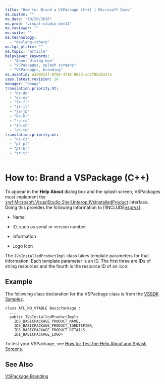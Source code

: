 ```yaml
---
title: "How to: Brand a VSPackage (C++) | Microsoft Docs"
ms.custom: ""
ms.date: "10/20/2016"
ms.prod: "visual-studio-dev14"
ms.reviewer: ""
ms.suite: ""
ms.technology: 
  - "devlang-csharp"
ms.tgt_pltfrm: ""
ms.topic: "article"
helpviewer_keywords: 
  - "About dialog box"
  - "VSPackages, splash screens"
  - "VSPackages, branding"
ms.assetid: a1b9213f-8702-4716-8623-cd3705d531fa
caps.latest.revision: 10
manager: "douge"
translation.priority.ht: 
  - "de-de"
  - "es-es"
  - "fr-fr"
  - "it-it"
  - "ja-jp"
  - "ko-kr"
  - "ru-ru"
  - "zh-cn"
  - "zh-tw"
translation.priority.mt: 
  - "cs-cz"
  - "pl-pl"
  - "pt-br"
  - "tr-tr"
---
```

# How to: Brand a VSPackage (C++)
To appear in the **Help About** dialog box and the splash screen, VSPackages must implement the <xref:Microsoft.VisualStudio.Shell.Interop.IVsInstalledProduct> interface. Doing this provides the following information to [!INCLUDE[vsprvs](../code-quality/includes/vsprvs_md.md)]:  
  
-   Name  
  
-   ID, such as serial or version number  
  
-   Information  
  
-   Logo icon  
  
 The `IVsInstalledProductImpl` class takes template parameters for that information. Each template parameter is an ID. The first three are IDs of string resources and the fourth is the resource ID of an icon.  
  
## Example  
 The following class declaration for the VSPackage class is from the [VSSDK Samples](../misc/vssdk-samples.md).  
  
```  
class ATL_NO_VTABLE BasicPackage :   
  ...  
  public IVsInstalledProductImpl<  
    IDS_BASICPACKAGE_PRODUCT_NAME,  
    IDS_BASICPACKAGE_PRODUCT_IDENTIFIER,   
    IDS_BASICPACKAGE_PRODUCT_DETAILS,   
    IDI_BASICPACKAGE_LOGO>  
```  
  
 To test your VSPackage, see [How to: Test the Help About and Splash Screens](../misc/how-to--test-the-help-about-and-splash-screens.md).  
  
## See Also  
 [VSPackage Branding](../misc/vspackage-branding.md)